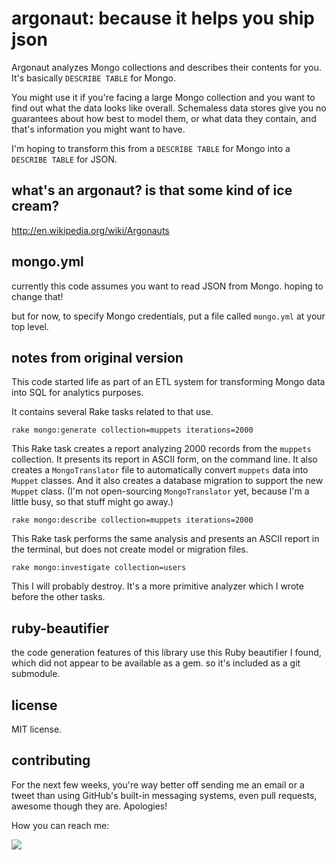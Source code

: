 argonaut: because it helps you ship json
========================================

Argonaut analyzes Mongo collections and describes their contents for you. It's basically `DESCRIBE TABLE` for Mongo.

You might use it if you're facing a large Mongo collection and you want to find out what the data looks like overall. Schemaless data stores give you no guarantees about how best to model them, or what data they contain, and that's information you might want to have.

I'm hoping to transform this from a `DESCRIBE TABLE` for Mongo into a `DESCRIBE TABLE` for JSON.

what's an argonaut? is that some kind of ice cream?
---------------------------------------------------

http://en.wikipedia.org/wiki/Argonauts

mongo.yml
---------

currently this code assumes you want to read JSON from Mongo. hoping to change that!

but for now, to specify Mongo credentials, put a file called `mongo.yml` at your
top level.

notes from original version
---------------------------

This code started life as part of an ETL system for transforming Mongo data into SQL for
analytics purposes.

It contains several Rake tasks related to that use.

`rake mongo:generate collection=muppets iterations=2000`

This Rake task creates a report analyzing 2000 records from the `muppets` collection. It presents its report in ASCII form, on the command line. It also creates a `MongoTranslator` file to automatically convert `muppets` data into `Muppet` classes. And it also creates a database migration to support the new `Muppet` class. (I'm not open-sourcing `MongoTranslator` yet, because I'm a little busy, so that stuff might go away.)

`rake mongo:describe collection=muppets iterations=2000`

This Rake task performs the same analysis and presents an ASCII report in the terminal, but does not create model or migration files.

`rake mongo:investigate collection=users`

This I will probably destroy. It's a more primitive analyzer which I wrote before the other tasks.

ruby-beautifier
---------------

the code generation features of this library use this Ruby beautifier I found, which did not appear to be available as a gem. so it's included as a git submodule.

license
-------

MIT license.

contributing
------------

For the next few weeks, you're way better off sending me an email or a tweet than using GitHub's built-in messaging systems, even pull requests, awesome though they are. Apologies!

How you can reach me:

<img src="http://s3.amazonaws.com/giles/headshots_080410/deep235.jpg">

